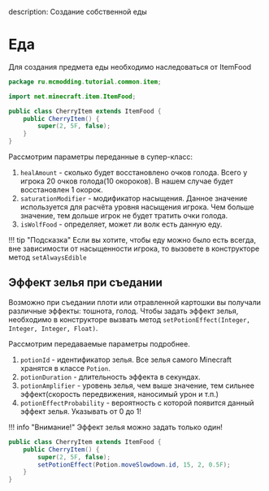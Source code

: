 description: Создание собственной еды

# Еда

Для создания предмета еды необходимо наследоваться от ItemFood

```java
package ru.mcmodding.tutorial.common.item;

import net.minecraft.item.ItemFood;

public class CherryItem extends ItemFood {
    public CherryItem() {
        super(2, 5F, false);
    }
}
```

Рассмотрим параметры переданные в супер-класс:

1. `healAmount` - сколько будет восстановлено очков голода. Всего у игрока 20 очков голода(10 окороков). В нашем случае будет восстановлен 1 окорок.
2. `saturationModifier` - модификатор насыщения. Данное значение используется для расчёта уровня насыщения игрока. Чем больше значение, тем дольше игрок не будет тратить очки голода.
3. `isWolfFood` - определяет, может ли волк есть данную еду.

!!! tip "Подсказка"
    Если вы хотите, чтобы еду можно было есть всегда, вне зависимости от насыщенности игрока, то вызовете в конструкторе метод `setAlwaysEdible`

## Эффект зелья при съедании

Возможно при съедании плоти или отравленной картошки вы получали различные эффекты: тошнота, голод. Чтобы задать эффект зелья,
необходимо в конструкторе вызвать метод `setPotionEffect(Integer, Integer, Integer, Float)`.

Рассмотрим передаваемые параметры подробнее.

1. `potionId` - идентификатор зелья. Все зелья самого Minecraft хранятся в классе `Potion`.
2. `potionDuration` - длительность эффекта в секундах.
3. `potionAmplifier` - уровень зелья, чем выше значение, тем сильнее эффект(скорость передвижения, наносимый урон и т.п.)
4. `potionEffectProbability` - вероятность с которой появится данный эффект зелья. Указывать от 0 до 1!

!!! info "Внимание!"
    Эффект зелья можно задать только один!

```java
public class CherryItem extends ItemFood {
    public CherryItem() {
        super(2, 5F, false);
        setPotionEffect(Potion.moveSlowdown.id, 15, 2, 0.5F);
    }
}
```